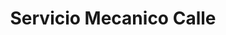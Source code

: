 ---
title: "Servicio Mecanico Calle"
url: /villa-tunari/servicio-mecanico-calle/
shop: reparación de automóviles
---